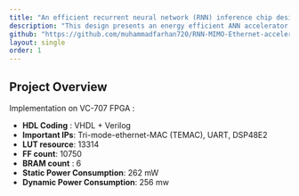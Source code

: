 ```yaml
---
title: "An efficient recurrent neural network (RNN) inference chip design for MIMO OFDM symbol detection"
description: "This design presents an energy efficient ANN accelerator RTL design which deploys MAC-tanh operations leveraging DSP48E1 IP in Virtex VC-707 FPGA for MIMO OFDM symbol detection"
github: "https://github.com/muhammadfarhan720/RNN-MIMO-Ethernet-accelerator"
layout: single
order: 1
---
```


## Project Overview

Implementation on VC-707 FPGA :
- **HDL Coding** : VHDL + Verilog
- **Important IPs**: Tri-mode-ethernet-MAC (TEMAC), UART, DSP48E2 
- **LUT resource**: 13314
- **FF count**: 10750
- **BRAM count** : 6
- **Static Power Consumption**: 262 mW
- **Dynamic Power Consumption**: 256 mw

